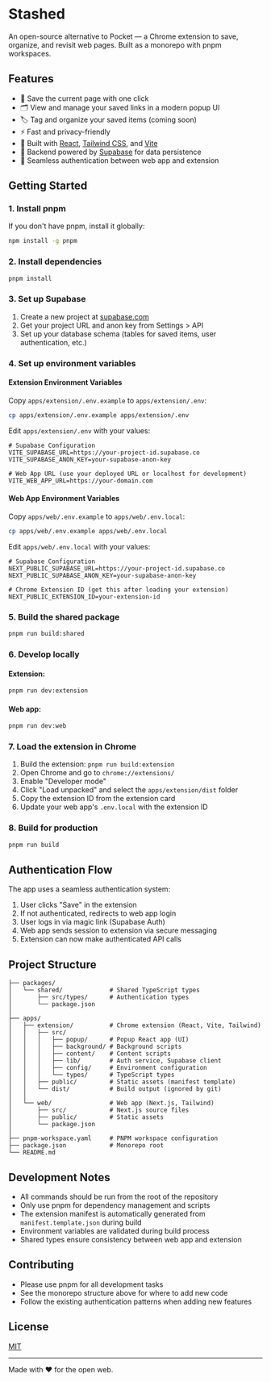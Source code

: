 # Stashed

An open-source alternative to Pocket — a Chrome extension to save, organize, and revisit web pages. Built as a monorepo with pnpm workspaces.

## Features

- 📌 Save the current page with one click
- 🗂️ View and manage your saved links in a modern popup UI
- 🏷️ Tag and organize your saved items (coming soon)
- ⚡ Fast and privacy-friendly
- 🧩 Built with [React](https://react.dev/), [Tailwind CSS](https://tailwindcss.com/), and [Vite](https://vitejs.dev/)
- 🔐 Backend powered by [Supabase](https://supabase.com/) for data persistence
- 🔗 Seamless authentication between web app and extension

## Getting Started

### 1. Install pnpm
If you don't have pnpm, install it globally:
```bash
npm install -g pnpm
```

### 2. Install dependencies
```bash
pnpm install
```

### 3. Set up Supabase
1. Create a new project at [supabase.com](https://supabase.com)
2. Get your project URL and anon key from Settings > API
3. Set up your database schema (tables for saved items, user authentication, etc.)

### 4. Set up environment variables

#### Extension Environment Variables
Copy `apps/extension/.env.example` to `apps/extension/.env`:
```bash
cp apps/extension/.env.example apps/extension/.env
```

Edit `apps/extension/.env` with your values:
```env
# Supabase Configuration
VITE_SUPABASE_URL=https://your-project-id.supabase.co
VITE_SUPABASE_ANON_KEY=your-supabase-anon-key

# Web App URL (use your deployed URL or localhost for development)
VITE_WEB_APP_URL=https://your-domain.com
```

#### Web App Environment Variables
Copy `apps/web/.env.example` to `apps/web/.env.local`:
```bash
cp apps/web/.env.example apps/web/.env.local
```

Edit `apps/web/.env.local` with your values:
```env
# Supabase Configuration
NEXT_PUBLIC_SUPABASE_URL=https://your-project-id.supabase.co
NEXT_PUBLIC_SUPABASE_ANON_KEY=your-supabase-anon-key

# Chrome Extension ID (get this after loading your extension)
NEXT_PUBLIC_EXTENSION_ID=your-extension-id
```

### 5. Build the shared package
```bash
pnpm run build:shared
```

### 6. Develop locally

#### Extension:
```bash
pnpm run dev:extension
```

#### Web app:
```bash
pnpm run dev:web
```

### 7. Load the extension in Chrome
1. Build the extension: `pnpm run build:extension`
2. Open Chrome and go to `chrome://extensions/`
3. Enable "Developer mode"
4. Click "Load unpacked" and select the `apps/extension/dist` folder
5. Copy the extension ID from the extension card
6. Update your web app's `.env.local` with the extension ID

### 8. Build for production
```bash
pnpm run build
```

## Authentication Flow

The app uses a seamless authentication system:

1. User clicks "Save" in the extension
2. If not authenticated, redirects to web app login
3. User logs in via magic link (Supabase Auth)
4. Web app sends session to extension via secure messaging
5. Extension can now make authenticated API calls

## Project Structure

```
├── packages/
│   └── shared/             # Shared TypeScript types
│       ├── src/types/      # Authentication types
│       └── package.json
│
├── apps/
│   ├── extension/          # Chrome extension (React, Vite, Tailwind)
│   │   ├── src/
│   │   │   ├── popup/      # Popup React app (UI)
│   │   │   ├── background/ # Background scripts
│   │   │   ├── content/    # Content scripts
│   │   │   ├── lib/        # Auth service, Supabase client
│   │   │   ├── config/     # Environment configuration
│   │   │   └── types/      # TypeScript types
│   │   ├── public/         # Static assets (manifest template)
│   │   └── dist/           # Build output (ignored by git)
│   │
│   └── web/                # Web app (Next.js, Tailwind)
│       ├── src/            # Next.js source files
│       ├── public/         # Static assets
│       └── package.json
│
├── pnpm-workspace.yaml     # PNPM workspace configuration
├── package.json            # Monorepo root
└── README.md
```

## Development Notes

- All commands should be run from the root of the repository
- Only use pnpm for dependency management and scripts
- The extension manifest is automatically generated from `manifest.template.json` during build
- Environment variables are validated during build process
- Shared types ensure consistency between web app and extension

## Contributing

- Please use pnpm for all development tasks
- See the monorepo structure above for where to add new code
- Follow the existing authentication patterns when adding new features

## License

[MIT](LICENSE)

---

Made with ❤️ for the open web. 
